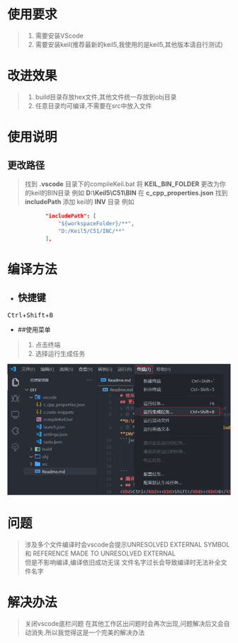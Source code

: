 # 使用要求
> 1. 需要安装VScode
> 2. 需要安装keil(推荐最新的keil5,我使用的是keil5,其他版本请自行测试)
# 改进效果
> 1. build目录存放hex文件,其他文件统一存放到obj目录
> 2. 任意目录均可编译,不需要在src中放入文件

# 使用说明
## 更改路径
> 找到 **.vscode** 目录下的compileKeil.bat
> 将 **KEIL_BIN_FOLDER** 更改为你的keil的BIN目录 例如 **D:\Keil5\C51\BIN**
> 在 **c_cpp_properties.json** 找到**includePath** 添加 keil的 **INV** 目录 例如 
```json
            "includePath": [
                "${workspaceFolder}/**",
                "D:/Keil5/C51/INC/**"
            ],
```
# 编译方法
+ ## 快捷键
<kbd>Ctrl</kbd>+<kbd>Shift</kbd>+<kbd>B</kbd> 

+ ##使用菜单
> 1. 点击终端
> 2. 选择运行生成任务

![使用菜单](readme.assets/%E4%BD%BF%E7%94%A8%E8%8F%9C%E5%8D%95.png)  
# 问题
> 涉及多个文件编译时会vscode会提示UNRESOLVED EXTERNAL SYMBOL 和 REFERENCE MADE TO UNRESOLVED EXTERNAL       
> 但是不影响编译,编译依旧成功无误
> 文件名字过长会导致编译时无法补全文件名字
# 解决办法
>关闭vscode底栏问题
>在其他工作区出问题时会再次出现,问题解决后又会自动消失.所以我觉得这是一个完美的解决办法
